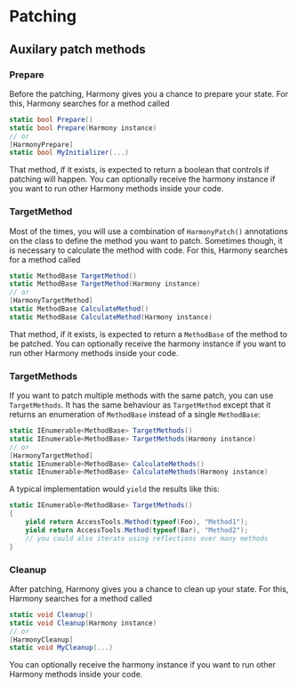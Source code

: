 # Patching

## Auxilary patch methods

### Prepare

Before the patching, Harmony gives you a chance to prepare your state. For this, Harmony searches for a method called

```csharp
static bool Prepare()
static bool Prepare(Harmony instance)
// or
[HarmonyPrepare]
static bool MyInitializer(...)
```
	
That method, if it exists, is expected to return a boolean that controls if patching will happen. You can optionally receive the harmony instance if you want to run other Harmony methods inside your code.

### TargetMethod

Most of the times, you will use a combination of `HarmonyPatch()` annotations on the class to define the method you want to patch. Sometimes though, it is necessary to calculate the method with code. For this, Harmony searches for a method called

```csharp
static MethodBase TargetMethod()
static MethodBase TargetMethod(Harmony instance)
// or
[HarmonyTargetMethod]
static MethodBase CalculateMethod()
static MethodBase CalculateMethod(Harmony instance)
```
	
That method, if it exists, is expected to return a `MethodBase` of the method to be patched. You can optionally receive the harmony instance if you want to run other Harmony methods inside your code.

### TargetMethods

If you want to patch multiple methods with the same patch, you can use `TargetMethods`. It has the same behaviour as `TargetMethod` except that it returns an enumeration of `MethodBase` instead of a single `MethodBase`:

```csharp
static IEnumerable<MethodBase> TargetMethods()
static IEnumerable<MethodBase> TargetMethods(Harmony instance)
// or
[HarmonyTargetMethod]
static IEnumerable<MethodBase> CalculateMethods()
static IEnumerable<MethodBase> CalculateMethods(Harmony instance)
```

A typical implementation would `yield` the results like this:

```csharp
static IEnumerable<MethodBase> TargetMethods()
{
	yield return AccessTools.Method(typeof(Foo), "Method1");
	yield return AccessTools.Method(typeof(Bar), "Method2");
	// you could also iterate using reflections over many methods
}
```

### Cleanup

After patching, Harmony gives you a chance to clean up your state. For this, Harmony searches for a method called

```csharp
static void Cleanup()
static void Cleanup(Harmony instance)
// or
[HarmonyCleanup]
static void MyCleanup(...)
```
	
You can optionally receive the harmony instance if you want to run other Harmony methods inside your code.